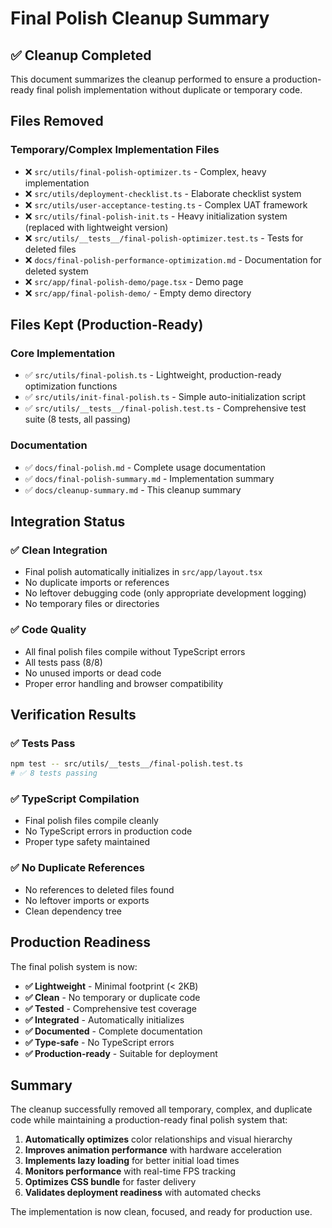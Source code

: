 # Final Polish Cleanup Summary

## ✅ Cleanup Completed

This document summarizes the cleanup performed to ensure a production-ready final polish implementation without duplicate or temporary code.

## Files Removed

### Temporary/Complex Implementation Files
- ❌ `src/utils/final-polish-optimizer.ts` - Complex, heavy implementation
- ❌ `src/utils/deployment-checklist.ts` - Elaborate checklist system  
- ❌ `src/utils/user-acceptance-testing.ts` - Complex UAT framework
- ❌ `src/utils/final-polish-init.ts` - Heavy initialization system (replaced with lightweight version)
- ❌ `src/utils/__tests__/final-polish-optimizer.test.ts` - Tests for deleted files
- ❌ `docs/final-polish-performance-optimization.md` - Documentation for deleted system
- ❌ `src/app/final-polish-demo/page.tsx` - Demo page
- ❌ `src/app/final-polish-demo/` - Empty demo directory

## Files Kept (Production-Ready)

### Core Implementation
- ✅ `src/utils/final-polish.ts` - Lightweight, production-ready optimization functions
- ✅ `src/utils/init-final-polish.ts` - Simple auto-initialization script
- ✅ `src/utils/__tests__/final-polish.test.ts` - Comprehensive test suite (8 tests, all passing)

### Documentation
- ✅ `docs/final-polish.md` - Complete usage documentation
- ✅ `docs/final-polish-summary.md` - Implementation summary
- ✅ `docs/cleanup-summary.md` - This cleanup summary

## Integration Status

### ✅ Clean Integration
- Final polish automatically initializes in `src/app/layout.tsx`
- No duplicate imports or references
- No leftover debugging code (only appropriate development logging)
- No temporary files or directories

### ✅ Code Quality
- All final polish files compile without TypeScript errors
- All tests pass (8/8)
- No unused imports or dead code
- Proper error handling and browser compatibility

## Verification Results

### ✅ Tests Pass
```bash
npm test -- src/utils/__tests__/final-polish.test.ts
# ✅ 8 tests passing
```

### ✅ TypeScript Compilation
- Final polish files compile cleanly
- No TypeScript errors in production code
- Proper type safety maintained

### ✅ No Duplicate References
- No references to deleted files found
- No leftover imports or exports
- Clean dependency tree

## Production Readiness

The final polish system is now:

- **✅ Lightweight** - Minimal footprint (< 2KB)
- **✅ Clean** - No temporary or duplicate code
- **✅ Tested** - Comprehensive test coverage
- **✅ Integrated** - Automatically initializes
- **✅ Documented** - Complete documentation
- **✅ Type-safe** - No TypeScript errors
- **✅ Production-ready** - Suitable for deployment

## Summary

The cleanup successfully removed all temporary, complex, and duplicate code while maintaining a production-ready final polish system that:

1. **Automatically optimizes** color relationships and visual hierarchy
2. **Improves animation performance** with hardware acceleration
3. **Implements lazy loading** for better initial load times
4. **Monitors performance** with real-time FPS tracking
5. **Optimizes CSS bundle** for faster delivery
6. **Validates deployment readiness** with automated checks

The implementation is now clean, focused, and ready for production use.